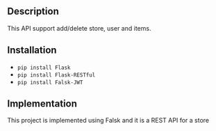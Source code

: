 


## Description
This API support add/delete store, user and items.


## Installation

- `pip install Flask`
- `pip install Flask-RESTful`
- `pip install Falsk-JWT`

## Implementation
This project is implemented using Falsk and it is a REST API for a store
